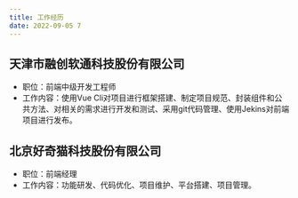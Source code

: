 ```yaml
---
title: 工作经历
date: 2022-09-05 7
---
```


## 天津市融创软通科技股份有限公司



- 职位：前端中级开发工程师
- 工作内容：使用Vue Cli对项目进行框架搭建、制定项目规范、封装组件和公共方法、对相关的需求进行开发和测试、采用git代码管理、使用Jekins对前端项目进行发布。



## 北京好奇猫科技股份有限公司

- 职位：前端经理
- 工作内容：功能研发、代码优化、项目维护、平台搭建、项目管理。